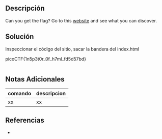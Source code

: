 ## Descripción
Can you get the flag? Go to this [website](http://saturn.picoctf.net:52681/) and see what you can discover.

## Solución
Inspeccionar el código del sitio, sacar la bandera del index.html

picoCTF{1n5p3t0r_0f_h7ml_fd5d57bd}

```bash
```

## Notas Adicionales
|comando|descripcion|
|---|---|
|xx|xx|

## Referencias
- []()
